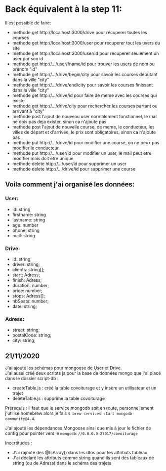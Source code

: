 # Back équivalent à la step 11:

Il est possible de faire:
- methode get http://localhost:3000/drive pour récuperer toutes les courses
- methode get http://localhost:3000/user pour récuperer tout les users du site
- methode get http://localhost:3000/user/id pour recuperer seulement un user par son id
- methode get http://.../user/fname/id pour trouver les users de nom ou prenom "id"
- methode get http://.../drive/begin/city pour savoir les courses débutant dans la ville "city"
- methode get http://.../drive/end/city pour savoir les courses finissant dans la ville "city"
- methode get http://.../drive/id pour faire de meme avec les courses qui existe
- methode get http://.../drive/city pour rechercher les courses partant ou arrivant à "city"
- methode post l'ajout de nouveau user normalement fonctionnel, le mail ne dois pas deja exister, sinon ca n'ajoute pas
- methode post l'ajout de nouvelle course, de meme, le conducteur, les villes de départ et d'arrivée, le prix sont obligatoires, sinon ca n'ajoute pas
- methode put http://.../drive/id pour modifier une course, on ne peux pas modifier le conducteur.
- methode put http://.../user/id pour modifier un user, le mail peut etre modifier mais doit etre unique
- methode delete http://.../user/id pour supprimer un user
- methode delete http://.../drive/id pour supprimer une course

## Voila comment j'ai organisé les données:

### User:
- id: string
- firstname: string
- lastname: string
- age: number
- phone: string
- mail: string
 
 
### Drive:
- id: string;
- driver: string;
- clients: string[];
- start: Adress;
- finish: Adress;
- duration: number;
- price: number;
- stops: Adress[];
- nbSeats: number;
- date: string;
 
 
### Adress:
- street: string;
- postalCode: string;
- city: string;

## 21/11/2020

J'ai ajouté les schémas pour mongoose de User et Drive.  
J'ai aussi créé deux scripts js pour la base de données mongo que j'ai placé dans le dossier script-db :
* createTable.js : créé la table covoiturage et y insère un utilisateur et un trajet
* deleteTable.js : supprime la table covoiturage

Prérequis : il faut que le service mongodb soit en route, personnellement j'utilise homebrew alors je fais `$ brew services start mongodb-community@4.4`.  

J'ai ajouté les dépendances Mongoose ainsi que mis à jour le fichier de config pour pointer vers le `mongodb://0.0.0.0:27017/covoiturage`

Incertitudes :
* J'ai rajouté des @IsArray() dans les dtos pour les attributs tableau
* J'ai déclaré les attributs comme string quand ils sont des tableaux de string (ou de Adress) dans le schéma des trajets
